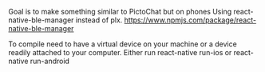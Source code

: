 Goal is to make something similar to PictoChat but on phones
Using react-native-ble-manager instead of plx. https://www.npmjs.com/package/react-native-ble-manager

To compile need to have a virtual device on your machine or a device readily attached to your computer. 
Either run 
react-native run-ios
or
react-native run-android
